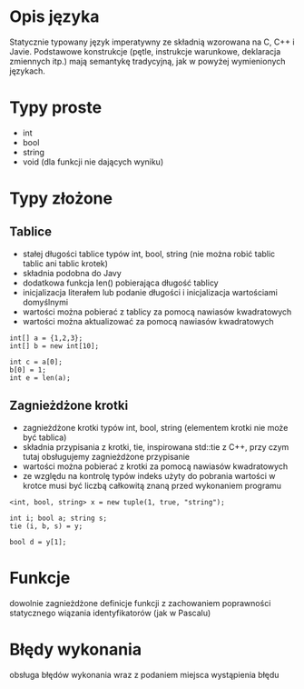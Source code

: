 # Opis języka

Statycznie typowany język imperatywny
ze składnią wzorowana na C, C++ i Javie.
Podstawowe konstrukcje (pętle, instrukcje warunkowe,
deklaracja zmiennych itp.)
mają semantykę tradycyjną, jak w powyżej wymienionych językach.

# Typy proste

- int
- bool
- string
- void (dla funkcji nie dających wyniku)

# Typy złożone

## Tablice

- stałej długości tablice typów int, bool, string (nie można robić tablic tablic
  ani tablic krotek)
- składnia podobna do Javy
- dodatkowa funkcja len() pobierająca długość tablicy
- inicjalizacja literałem lub podanie długości i inicjalizacja wartościami domyślnymi
- wartości można pobierać z tablicy za pomocą nawiasów kwadratowych
- wartości można aktualizować za pomocą nawiasów kwadratowych

```
int[] a = {1,2,3};
int[] b = new int[10];

int c = a[0];
b[0] = 1;
int e = len(a);
```

## Zagnieżdżone krotki

- zagnieżdżone krotki typów int, bool, string (elementem krotki nie może być tablica)
- składnia przypisania z krotki, tie, inspirowana std::tie z C++,
  przy czym tutaj obsługujemy zagnieżdżone przypisanie
- wartości można pobierać z krotki za pomocą nawiasów kwadratowych
- ze względu na kontrolę typów indeks użyty do pobrania
  wartości w krotce musi być liczbą całkowitą znaną przed wykonaniem programu

```
<int, bool, string> x = new tuple(1, true, "string");

int i; bool a; string s;
tie (i, b, s) = y;

bool d = y[1];
```

# Funkcje

dowolnie zagnieżdżone definicje funkcji z zachowaniem poprawności
statycznego wiązania identyfikatorów (jak w Pascalu)

# Błędy wykonania

obsługa błędów wykonania wraz z podaniem miejsca wystąpienia błędu

